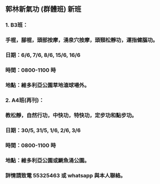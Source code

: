 ## 郭林新氣功 (群體班)  新班

### 1. B3班：
### 手棍，腳棍，頭部按摩，湧泉穴按摩，頭頸松靜功，運指健腦功。
### 日期：6/6, 7/6, 8/6, 15/6, 16/6
### 時間：0800-1100 時
### 地點：維多利亞公園草地滾球場外。

### 2. A4班(再刊)：
### 教松靜，自然行功，中快功，特快功，定步功和點步功。
### 日期：30/5, 31/5, 1/6, 2/6, 3/6
### 時間：0800-1100 時
### 地點：維多利亞公園或鰂魚涌公園。

### 詳情請致電 55325463 或 whatsapp 與本人聯絡。




